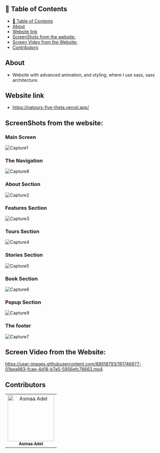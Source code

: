 ## 📝 Table of Contents

- [📝 Table of Contents](#-table-of-contents)
- [About <a name = "about"></a>](#about-)
- [Website link <a name = "link"></a>](#website-link-)
- [ScreenShots from the website: <a name = "screen-shots"></a>](#screenshots-from-the-website-)
- [Screen Video from the Website: <a name = "screen-video"></a>](#screen-video-from-the-website-)
- [Contributors <a name = "Contributors"></a>](#contributors-)

## About <a name = "about"></a>

- Website with advanced animation, and styling, where I use sass, sass architecture.

## Website link <a name = "link"></a>

- https://natours-five-theta.vercel.app/


 ## ScreenShots from the website: <a name = "screen-shots"></a>
 
<h3 align='left'>Main Screen</h3>

![Capture1](https://user-images.githubusercontent.com/88618793/191752145-39847c8a-0050-4c1a-bb83-cf0a684a049f.PNG)

 <h3 align='left'>The Navigation</h3>

![Capture8](https://user-images.githubusercontent.com/88618793/191752782-08ef8ece-57ca-4153-bb4a-2ef06ca122c3.PNG)

<h3 align='left'>About Section</h3>

![Capture2](https://user-images.githubusercontent.com/88618793/191752181-8fb03ceb-dd90-45c8-9c24-9b041eb56f48.PNG)

<h3 align='left'>Features Section</h3>

![Capture3](https://user-images.githubusercontent.com/88618793/191752548-e46d5157-19c0-4af9-87b4-c5b25d9f51b6.PNG)

<h3 align='left'>Tours Section</h3>

![Capture4](https://user-images.githubusercontent.com/88618793/191752522-611df238-5f61-4d8b-842e-f116d465d8fa.PNG)

<h3 align='left'>Stories Section</h3>

![Capture5](https://user-images.githubusercontent.com/88618793/191752667-1f5ebbb2-bc82-40fe-847c-f33ff3caa5bb.PNG)

<h3 align='left'>Book Section</h3>

![Capture6](https://user-images.githubusercontent.com/88618793/191752607-8fdf628e-98ba-46bb-bf53-dfe676ae72f4.PNG)

<h3 align='left'>Popup Section</h3>

![Capture9](https://user-images.githubusercontent.com/88618793/191752817-c5eb65f2-650c-4815-892e-19a05efc955b.PNG)

<h3 align='left'>The footer</h3>

![Capture7](https://user-images.githubusercontent.com/88618793/191752886-5302af28-e3ee-4af0-9d7f-e690ac22392d.PNG)

## Screen Video from the Website: <a name = "screen-video"></a>


https://user-images.githubusercontent.com/88618793/191746877-01bea983-fcae-4d18-b7a5-5956efc78663.mp4


## Contributors <a name = "Contributors"></a>

<table>
  <tr>
    <td align="center">
    <a href="https://github.com/asmaaadel0" target="_black">
    <img src="https://avatars.githubusercontent.com/u/88618793?s=400&u=886a14dc5ef5c205a8e51942efe9665ed8fd4717&v=4" width="150px;" alt="Asmaa Adel"/>
    <br />
    <sub><b>Asmaa Adel</b></sub></a>
    
  </tr>
 </table>
